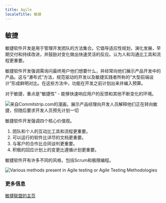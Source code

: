 ```yaml
---
title: Agile
localeTitle: 敏捷
---
```

## 敏捷

敏捷软件开发是用于管理开发团队的方法集合。它倡导适应性规划，演化发展，早期交付和持续改进，并鼓励对变化做出快速灵活的反应。认为人和沟通比工具和流程更重要。

敏捷软件开发强调需询问最终用户他们想要什么，并经常向他们展示产品开发中的产品。这与“瀑布式”方法，规范驱动的开发以及敏捷实践者所称的“大型前端设计”形成鲜明对比。在这些方法中，功能在开发之前计划出来并编入预算。

对于敏捷，重点是“敏捷性” - 能够快速响应用户的反馈和其他不断变化的环境。

![来自Commitstrip.com的漫画，展示产品经理向开发人员解释他们正在转向敏捷，但随后要求开发人员预先计划一切](https://www.commitstrip.com/wp-content/uploads/2017/01/Strip-Budegt-fixe-pour-projet-flexible-english650-final.jpg)

敏捷软件开发强调四个核心价值观。

1. 团队和个人的互动比工具和流程更重要。
2. 可以运行的软件比详尽的文档更重要。
3. 与客户的合作比合同谈判更重要。
4. 积极的回应计划上的变更比遵循计划更重要。

敏捷软件开有许多不同的风格，包括Scrum和极限编程。

![Various methods present in Agile testing or Agile Testing Methodologies](https://www.guru99.com/images/11-2014/agile_Processesv1_2.png)

### 更多信息

[敏捷联盟的主页](https://www.agilealliance.org/)
